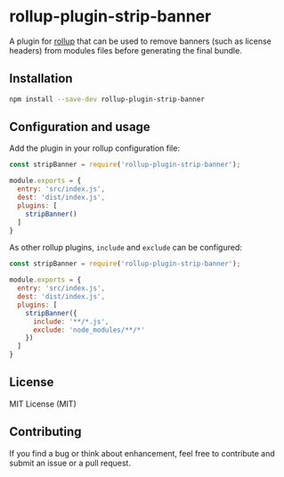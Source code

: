 # rollup-plugin-strip-banner

A plugin for [rollup](https://rollupjs.org) that can be used to remove banners (such as license
headers) from modules files before generating the final bundle.

## Installation

```bash
npm install --save-dev rollup-plugin-strip-banner
```

## Configuration and usage

Add the plugin in your rollup configuration file:

```js
const stripBanner = require('rollup-plugin-strip-banner');

module.exports = {
  entry: 'src/index.js',
  dest: 'dist/index.js',
  plugins: [
    stripBanner()
  ]
}
```

As other rollup plugins, `include` and `exclude` can be configured:

```js
const stripBanner = require('rollup-plugin-strip-banner');

module.exports = {
  entry: 'src/index.js',
  dest: 'dist/index.js',
  plugins: [
    stripBanner({
      include: '**/*.js',
      exclude: 'node_modules/**/*'
    })
  ]
}
```

## License

MIT License (MIT)

## Contributing

If you find a bug or think about enhancement, feel free to contribute and submit an issue or a pull request.
